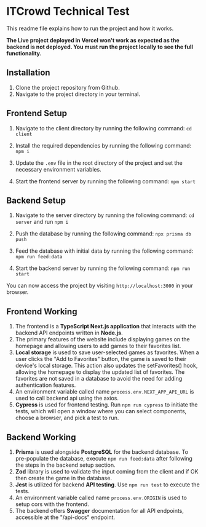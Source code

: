 # ITCrowd Technical Test

This readme file explains how to run the project and how it works.

**The Live project deployed in Vercel won't work as expected as the backend is not deployed. You must run the project locally to see the full functionality.**

## Installation

1. Clone the project repository from Github.
2. Navigate to the project directory in your terminal.

## Frontend Setup

1. Navigate to the client directory by running the following command: `cd client`

2. Install the required dependencies by running the following command: `npm i`

3. Update the `.env` file in the root directory of the project and set the necessary environment variables.

4. Start the frontend server by running the following command: `npm start`

## Backend Setup

1.  Navigate to the server directory by running the following command: `cd server` and run `npm i`

2.  Push the database by running the following command: `npx prisma db push`

3.  Feed the database with initial data by running the following command: `npm run feed:data`

4.  Start the backend server by running the following command: `npm run start`

You can now access the project by visiting `http://localhost:3000` in your browser.

## Frontend Working

1. The frontend is a **TypeScript Next.js application** that interacts with the backend API endpoints written in **Node.js**.
2. The primary features of the website include displaying games on the homepage and allowing users to add games to their favorites list.
3. **Local storage** is used to save user-selected games as favorites. When a user clicks the "Add to Favorites" button, the game is saved to their device's local storage. This action also updates the setFavorites() hook, allowing the homepage to display the updated list of favorites. The favorites are not saved in a database to avoid the need for adding authentication features.
4. An environment variable called name `process.env.NEXT_APP_API_URL` is used to call backend api using the axios.
5. **Cypress** is used for frontend testing. Run `npm run cypress` to initiate the tests, which will open a window where you can select components, choose a browser, and pick a test to run.

## Backend Working

1. **Prisma** is used alongside **PostgreSQL** for the backend database. To pre-populate the database, execute `npm run feed:data` after following the steps in the backend setup section.
2. **Zod** library is used to validate the input coming from the client and if OK then create the game in the database.
3. **Jest** is utilized for backend **API testing**. Use `npm run test` to execute the tests.
4. An environment variable called name `process.env.ORIGIN` is used to setup cors with the frontend.
5. The backend offers **Swagger** documentation for all API endpoints, accessible at the "/api-docs" endpoint.
